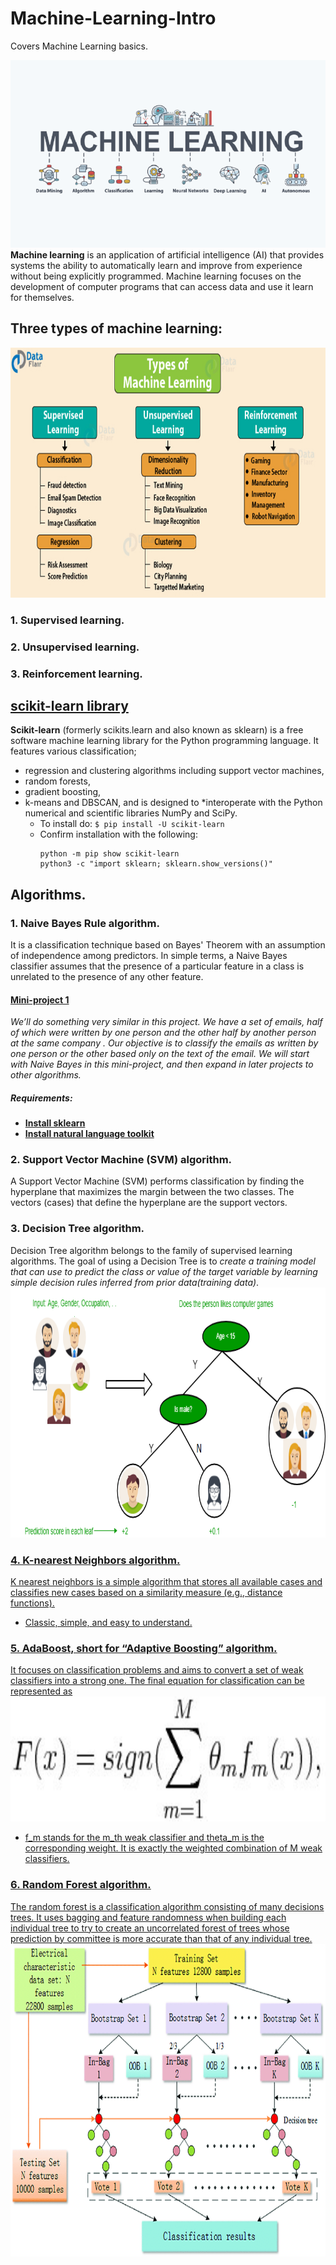 # Machine-Learning-Intro
Covers Machine Learning basics.

<a href="url"><img src="https://github.com/RocqJones/Machine-Learning-Intro/blob/master/imgs/Machine-Learning-image.png" height="300" width="100%" ></a>
**Machine learning** is an application of artificial intelligence (AI) that provides systems the ability to automatically learn and improve from experience without being explicitly programmed. Machine learning focuses on the development of computer programs that can access data and use it learn for themselves.

## Three types of machine learning: 
<a href="url"><img src="https://github.com/RocqJones/Machine-Learning-Intro/blob/master/imgs/Types-of-Machine-Learning-algorithms.jpg" height="400" width="100%" ></a>
### 1. Supervised learning.
### 2. Unsupervised learning.
### 3. Reinforcement learning.

## [scikit-learn library](https://scikit-learn.org/stable/)
**Scikit-learn** (formerly scikits.learn and also known as sklearn) is a free software machine learning library for the Python programming language. It features various classification; 
* regression and clustering algorithms including support vector machines,
* random forests, 
* gradient boosting, 
* k-means and DBSCAN, and is designed to *interoperate with the Python numerical and scientific libraries NumPy and SciPy.
    - To install do: ```$ pip install -U scikit-learn```
    - Confirm installation with the following:
      ```
      python -m pip show scikit-learn
      python3 -c "import sklearn; sklearn.show_versions()"
      ```
## Algorithms.
### 1. Naive Bayes Rule algorithm.
It is a classification technique based on Bayes' Theorem with an assumption of independence among predictors. In simple terms, a Naive Bayes classifier assumes that the presence of a particular feature in a class is unrelated to the presence of any other feature.

#### [Mini-project 1](https://github.com/RocqJones/Machine-Learning-Intro/3.Mini-Project-1)
*We’ll do something very similar in this project. We have a set of emails, half of which were written by one person and the other half by another person at the same company . Our objective is to classify the emails as written by one person or the other based only on the text of the email. We will start with Naive Bayes in this mini-project, and then expand in later projects to other algorithms.*
##### Requirements:
* **[Install sklearn](https://scikit-learn.org/stable/install.html)**
* **[Install natural language toolkit](https://pypi.org/project/nltk/)**

### 2. Support Vector Machine (SVM) algorithm.
A Support Vector Machine (SVM) performs classification by finding the hyperplane that maximizes the margin between the two classes. The vectors (cases) that define the hyperplane are the support vectors.

### 3. Decision Tree algorithm.
Decision Tree algorithm belongs to the family of supervised learning algorithms. The goal of using a Decision Tree is to *create a training model that can use to predict the class or value of the target variable by learning simple decision rules inferred from prior data(training data)*.
<a href="url"><img src="https://github.com/RocqJones/Machine-Learning-Intro/blob/master/imgs/dcsion.png" height="400" width="100%">

### 4. K-nearest Neighbors algorithm.
K nearest neighbors is a simple algorithm that stores all available cases and classifies new cases based on a similarity measure (e.g., distance functions).
* Classic, simple, and easy to understand.

### 5. AdaBoost, short for “Adaptive Boosting” algorithm.
It focuses on classification problems and aims to convert a set of weak classifiers into a strong one. The final equation for classification can be represented as
<a href="url"><img src="https://github.com/RocqJones/Machine-Learning-Intro/blob/master/imgs/adaboost.jpeg" height="200" width="100%">
* f_m stands for the m_th weak classifier and theta_m is the corresponding weight. It is exactly the weighted combination of M weak classifiers.

### 6. Random Forest algorithm.
The random forest is a classification algorithm consisting of many decisions trees. It uses bagging and feature randomness when building each individual tree to try to create an uncorrelated forest of trees whose prediction by committee is more accurate than that of any individual tree.
<a href="url"><img src="https://github.com/RocqJones/Machine-Learning-Intro/blob/master/imgs/random-forest-algorithm.png" height="500" width="100%">
